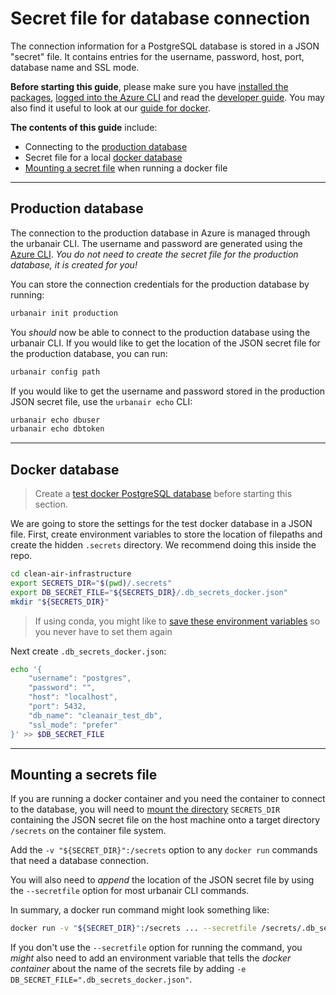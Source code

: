 # Secret file for database connection

The connection information for a PostgreSQL database is stored in a JSON "secret" file.
It contains entries for the username, password, host, port, database name and SSL mode.

**Before starting this guide**, please make sure you have [installed the packages](installation.md), [logged into the Azure CLI](azure.md) and read the [developer guide](developer.md).
You may also find it useful to look at our [guide for docker](docker.md).

**The contents of this guide** include:

- Connecting to the [production database](#production-database)
- Secret file for a local [docker database](#docker-database)
- [Mounting a secret file](#mounting-a-secrets-file) when running a docker file

***

## Production database

The connection to the production database in Azure is managed through the urbanair CLI.
The username and password are generated using the [Azure CLI](azure.md).
*You do not need to create the secret file for the production database, it is created for you!*

You can store the connection credentials for the production database by running:

```bash
urbanair init production
```

You *should* now be able to connect to the production database using the urbanair CLI.
If you would like to get the location of the JSON secret file for the production database,
you can run:

```bash
urbanair config path
```

If you would like to get the username and password stored in the production JSON secret file, use the `urbanair echo` CLI:

```bash
urbanair echo dbuser
urbanair echo dbtoken
```

***

## Docker database

> Create a [test docker PostgreSQL database](developer.md#setting-up-a-test-database-with-docker) before starting this section.

We are going to store the settings for the test docker database in a JSON file.
First, create environment variables to store the location of filepaths and create the hidden `.secrets` directory. We recommend doing this inside the repo.

```bash
cd clean-air-infrastructure
export SECRETS_DIR="$(pwd)/.secrets"
export DB_SECRET_FILE="${SECRETS_DIR}/.db_secrets_docker.json"
mkdir "${SECRETS_DIR}"
```

> If using conda, you might like to [save these environment variables](https://docs.conda.io/projects/conda/en/latest/user-guide/tasks/manage-environments.html#saving-environment-variables) so you never have to set them again

Next create `.db_secrets_docker.json`:

```bash
echo '{
    "username": "postgres",
    "password": "",
    "host": "localhost",
    "port": 5432,
    "db_name": "cleanair_test_db",
    "ssl_mode": "prefer"
}' >> $DB_SECRET_FILE
```

***

## Mounting a secrets file

If you are running a docker container and you need the container to connect to the database,
you will need to [mount the directory](https://docs.docker.com/storage/bind-mounts/) `SECRETS_DIR` containing the JSON secret file on the host machine onto a target directory `/secrets` on the container file system.

Add the `-v "${SECRET_DIR}":/secrets` option to any `docker run` commands that need a database connection.

You will also need to *append* the location of the JSON secret file by using the `--secretfile` option for most urbanair CLI commands.

In summary, a docker run command might look something like:

```bash
docker run -v "${SECRET_DIR}":/secrets ... --secretfile /secrets/.db_secrets_docker.json
```

If you don't use the `--secretfile` option for running the command, you *might* also need to add an environment variable that tells the *docker container* about the name of the secrets file by adding `-e DB_SECRET_FILE=".db_secrets_docker.json"`.